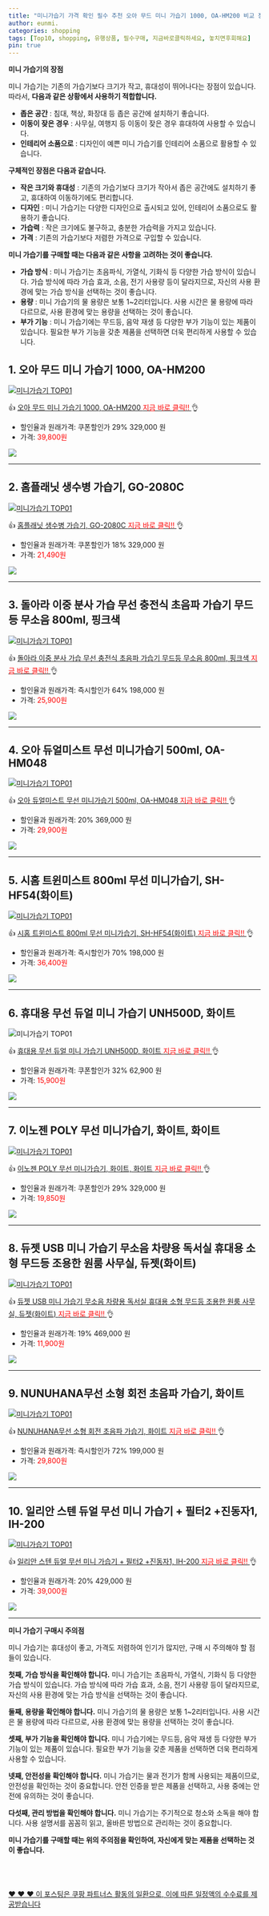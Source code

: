 ```yaml
---
title: "미니가습기 가격 확인 필수 추천 오아 무드 미니 가습기 1000, OA-HM200 비교 장점 구매가이드"
author: eunmi.
categories: shopping
tags: [Top10, shopping, 유행상품, 필수구매, 지금바로클릭하세요, 놓치면후회해요]
pin: true
---
```

**미니 가습기의 장점**

미니 가습기는 기존의 가습기보다 크기가 작고, 휴대성이 뛰어나다는 장점이 있습니다. 따라서, **다음과 같은 상황에서 사용하기 적합합니다.**

* **좁은 공간** : 침대, 책상, 화장대 등 좁은 공간에 설치하기 좋습니다.
* **이동이 잦은 경우** : 사무실, 여행지 등 이동이 잦은 경우 휴대하여 사용할 수 있습니다.
* **인테리어 소품으로** : 디자인이 예쁜 미니 가습기를 인테리어 소품으로 활용할 수 있습니다.

**구체적인 장점은 다음과 같습니다.**

* **작은 크기와 휴대성** : 기존의 가습기보다 크기가 작아서 좁은 공간에도 설치하기 좋고, 휴대하여 이동하기에도 편리합니다.
* **디자인** : 미니 가습기는 다양한 디자인으로 출시되고 있어, 인테리어 소품으로도 활용하기 좋습니다.
* **가습력** : 작은 크기에도 불구하고, 충분한 가습력을 가지고 있습니다.
* **가격** : 기존의 가습기보다 저렴한 가격으로 구입할 수 있습니다.

**미니 가습기를 구매할 때는 다음과 같은 사항을 고려하는 것이 좋습니다.**

* **가습 방식** : 미니 가습기는 초음파식, 가열식, 기화식 등 다양한 가습 방식이 있습니다. 가습 방식에 따라 가습 효과, 소음, 전기 사용량 등이 달라지므로, 자신의 사용 환경에 맞는 가습 방식을 선택하는 것이 좋습니다.
* **용량** : 미니 가습기의 물 용량은 보통 1~2리터입니다. 사용 시간은 물 용량에 따라 다르므로, 사용 환경에 맞는 용량을 선택하는 것이 좋습니다.
* **부가 기능** : 미니 가습기에는 무드등, 음악 재생 등 다양한 부가 기능이 있는 제품이 있습니다. 필요한 부가 기능을 갖춘 제품을 선택하면 더욱 편리하게 사용할 수 있습니다.

   

## 1. 오아 무드 미니 가습기 1000, OA-HM200

[![미니가습기 TOP01](https://thumbnail7.coupangcdn.com/thumbnails/remote/230x230ex/image/retail/images/907373720351413-4afd122c-d1d6-43db-8b72-f45c8df56eb8.jpg)](https://link.coupang.com/re/AFFSDP?lptag=AF3617701&subid=GithubCoopas&pageKey=39488821&traceid=V0-153&itemId=144967436&vendorItemId=3318224889)


👍 [오아 무드 미니 가습기 1000, OA-HM200 <font color=red> 지금 바로 클릭!! </font> ](https://link.coupang.com/re/AFFSDP?lptag=AF3617701&subid=GithubCoopas&pageKey=39488821&traceid=V0-153&itemId=144967436&vendorItemId=3318224889) 👌 


- 할인율과 원래가격: 쿠폰할인가 29%  329,000   원
- 가격: <span style='color:red'>39,800원</span>

[![](/discount_price.png)](https://link.coupang.com/re/AFFSDP?lptag=AF3617701&subid=GithubCoopas&pageKey=39488821&traceid=V0-153&itemId=144967436&vendorItemId=3318224889)

---


   

## 2. 홈플래닛 생수병 가습기, GO-2080C

[![미니가습기 TOP01](https://thumbnail9.coupangcdn.com/thumbnails/remote/230x230ex/image/retail/images/2062849848167032-35500db9-aa76-44e6-9969-02d938eb0c85.jpg)](https://link.coupang.com/re/AFFSDP?lptag=AF3617701&subid=GithubCoopas&pageKey=5234137918&traceid=V0-153&itemId=7375671438&vendorItemId=74666760106)


👍 [홈플래닛 생수병 가습기, GO-2080C <font color=red> 지금 바로 클릭!! </font> ](https://link.coupang.com/re/AFFSDP?lptag=AF3617701&subid=GithubCoopas&pageKey=5234137918&traceid=V0-153&itemId=7375671438&vendorItemId=74666760106) 👌 


- 할인율과 원래가격: 쿠폰할인가 18%  329,000   원
- 가격: <span style='color:red'>21,490원</span>

[![](/discount_price.png)](https://link.coupang.com/re/AFFSDP?lptag=AF3617701&subid=GithubCoopas&pageKey=5234137918&traceid=V0-153&itemId=7375671438&vendorItemId=74666760106)

---


   

## 3. 돌아라 이중 분사 가습 무선 충전식 초음파 가습기 무드등 무소음 800ml, 핑크색

[![미니가습기 TOP01](https://thumbnail10.coupangcdn.com/thumbnails/remote/230x230ex/image/vendor_inventory/fb4c/5f0b9c75810c6d2ad09522c26d16098ceb5e0cf3ecb47066d899e7f9fb83.jpg)](https://link.coupang.com/re/AFFSDP?lptag=AF3617701&subid=GithubCoopas&pageKey=7621342603&traceid=V0-153&itemId=20206757487&vendorItemId=87297026282)


👍 [돌아라 이중 분사 가습 무선 충전식 초음파 가습기 무드등 무소음 800ml, 핑크색 <font color=red> 지금 바로 클릭!! </font> ](https://link.coupang.com/re/AFFSDP?lptag=AF3617701&subid=GithubCoopas&pageKey=7621342603&traceid=V0-153&itemId=20206757487&vendorItemId=87297026282) 👌 


- 할인율과 원래가격: 즉시할인가 64%  198,000   원
- 가격: <span style='color:red'>25,900원</span>

[![](/discount_price.png)](https://link.coupang.com/re/AFFSDP?lptag=AF3617701&subid=GithubCoopas&pageKey=7621342603&traceid=V0-153&itemId=20206757487&vendorItemId=87297026282)

---


   

## 4. 오아 듀얼미스트 무선 미니가습기 500ml, OA-HM048

[![미니가습기 TOP01](https://thumbnail6.coupangcdn.com/thumbnails/remote/230x230ex/image/retail/images/2980016791220285-c7aa4d97-a024-445e-aa35-548cd4161f25.jpg)](https://link.coupang.com/re/AFFSDP?lptag=AF3617701&subid=GithubCoopas&pageKey=327644303&traceid=V0-153&itemId=1048302783&vendorItemId=5512650458)


👍 [오아 듀얼미스트 무선 미니가습기 500ml, OA-HM048 <font color=red> 지금 바로 클릭!! </font> ](https://link.coupang.com/re/AFFSDP?lptag=AF3617701&subid=GithubCoopas&pageKey=327644303&traceid=V0-153&itemId=1048302783&vendorItemId=5512650458) 👌 


- 할인율과 원래가격: 20%  369,000   원
- 가격: <span style='color:red'>29,900원</span>

[![](/discount_price.png)](https://link.coupang.com/re/AFFSDP?lptag=AF3617701&subid=GithubCoopas&pageKey=327644303&traceid=V0-153&itemId=1048302783&vendorItemId=5512650458)

---


   

## 5. 시홈 트윈미스트 800ml 무선 미니가습기, SH-HF54(화이트)

[![미니가습기 TOP01](https://thumbnail7.coupangcdn.com/thumbnails/remote/230x230ex/image/vendor_inventory/f86b/d196286f1dda2c6ad5f6f1fbb1e38299561e3a94d8909020195630523e61.jpg)](https://link.coupang.com/re/AFFSDP?lptag=AF3617701&subid=GithubCoopas&pageKey=7636809367&traceid=V0-153&itemId=20280741878&vendorItemId=87361479123)


👍 [시홈 트윈미스트 800ml 무선 미니가습기, SH-HF54(화이트) <font color=red> 지금 바로 클릭!! </font> ](https://link.coupang.com/re/AFFSDP?lptag=AF3617701&subid=GithubCoopas&pageKey=7636809367&traceid=V0-153&itemId=20280741878&vendorItemId=87361479123) 👌 


- 할인율과 원래가격: 즉시할인가 70%  198,000   원
- 가격: <span style='color:red'>36,400원</span>

[![](/discount_price.png)](https://link.coupang.com/re/AFFSDP?lptag=AF3617701&subid=GithubCoopas&pageKey=7636809367&traceid=V0-153&itemId=20280741878&vendorItemId=87361479123)

---


   

## 6. 휴대용 무선 듀얼 미니 가습기 UNH500D, 화이트

![미니가습기 TOP01](https://thumbnail6.coupangcdn.com/thumbnails/remote/230x230ex/image/vendor_inventory/9c62/9a4018031b92e7d0931c4b22689705b841b1a4639f899fe8f0245cdd934b.JPG)


👍 [휴대용 무선 듀얼 미니 가습기 UNH500D, 화이트 <font color=red> 지금 바로 클릭!! </font> ](https://link.coupang.com/re/AFFSDP?lptag=AF3617701&subid=GithubCoopas&pageKey=7645546721&traceid=V0-153&itemId=20328278321&vendorItemId=87624860995) 👌 


- 할인율과 원래가격: 쿠폰할인가 32%  62,900   원
- 가격: <span style='color:red'>15,900원</span>

[![](/discount_price.png)](https://link.coupang.com/re/AFFSDP?lptag=AF3617701&subid=GithubCoopas&pageKey=7645546721&traceid=V0-153&itemId=20328278321&vendorItemId=87624860995)

---


   

## 7. 이노젠 POLY 무선 미니가습기, 화이트, 화이트

[![미니가습기 TOP01](https://thumbnail6.coupangcdn.com/thumbnails/remote/230x230ex/image/vendor_inventory/2a5e/718b604e9ebf308df054ce6b5d8fa1d234054913075cd8ac6e3e5d419dc0.jpg)](https://link.coupang.com/re/AFFSDP?lptag=AF3617701&subid=GithubCoopas&pageKey=2151914856&traceid=V0-153&itemId=3654259748&vendorItemId=71639715355)


👍 [이노젠 POLY 무선 미니가습기, 화이트, 화이트 <font color=red> 지금 바로 클릭!! </font> ](https://link.coupang.com/re/AFFSDP?lptag=AF3617701&subid=GithubCoopas&pageKey=2151914856&traceid=V0-153&itemId=3654259748&vendorItemId=71639715355) 👌 


- 할인율과 원래가격: 쿠폰할인가 29%  329,000   원
- 가격: <span style='color:red'>19,850원</span>

[![](/discount_price.png)](https://link.coupang.com/re/AFFSDP?lptag=AF3617701&subid=GithubCoopas&pageKey=2151914856&traceid=V0-153&itemId=3654259748&vendorItemId=71639715355)

---


   

## 8. 듀젯 USB 미니 가습기 무소음 차량용 독서실 휴대용 소형 무드등 조용한 원룸 사무실, 듀젯(화이트)

[![미니가습기 TOP01](https://thumbnail8.coupangcdn.com/thumbnails/remote/230x230ex/image/vendor_inventory/5901/31ac88e76c61dd0c812fdc50820e95b0ed74963a6da7942597395194559d.jpg)](https://link.coupang.com/re/AFFSDP?lptag=AF3617701&subid=GithubCoopas&pageKey=6212985531&traceid=V0-153&itemId=12394105242&vendorItemId=79663722454)


👍 [듀젯 USB 미니 가습기 무소음 차량용 독서실 휴대용 소형 무드등 조용한 원룸 사무실, 듀젯(화이트) <font color=red> 지금 바로 클릭!! </font> ](https://link.coupang.com/re/AFFSDP?lptag=AF3617701&subid=GithubCoopas&pageKey=6212985531&traceid=V0-153&itemId=12394105242&vendorItemId=79663722454) 👌 


- 할인율과 원래가격: 19%  469,000   원
- 가격: <span style='color:red'>11,900원</span>

[![](/discount_price.png)](https://link.coupang.com/re/AFFSDP?lptag=AF3617701&subid=GithubCoopas&pageKey=6212985531&traceid=V0-153&itemId=12394105242&vendorItemId=79663722454)

---


   

## 9. NUNUHANA무선 소형 회전 초음파 가습기, 화이트

[![미니가습기 TOP01](https://thumbnail6.coupangcdn.com/thumbnails/remote/230x230ex/image/vendor_inventory/77ec/f267b3ca8ceadfee8ff73ba67e649156c6e78bacd060691628204d7c6233.jpg)](https://link.coupang.com/re/AFFSDP?lptag=AF3617701&subid=GithubCoopas&pageKey=7648827545&traceid=V0-153&itemId=20345985558&vendorItemId=87430657988)


👍 [NUNUHANA무선 소형 회전 초음파 가습기, 화이트 <font color=red> 지금 바로 클릭!! </font> ](https://link.coupang.com/re/AFFSDP?lptag=AF3617701&subid=GithubCoopas&pageKey=7648827545&traceid=V0-153&itemId=20345985558&vendorItemId=87430657988) 👌 


- 할인율과 원래가격: 즉시할인가 72%  199,000   원
- 가격: <span style='color:red'>29,800원</span>

[![](/discount_price.png)](https://link.coupang.com/re/AFFSDP?lptag=AF3617701&subid=GithubCoopas&pageKey=7648827545&traceid=V0-153&itemId=20345985558&vendorItemId=87430657988)

---


   

## 10. 일리안 스텐 듀얼 무선 미니 가습기 + 필터2 +진동자1, IH-200

[![미니가습기 TOP01](https://thumbnail10.coupangcdn.com/thumbnails/remote/230x230ex/image/vendor_inventory/7d66/eee428e49107a2b2e17c0313cf70e338c820d120fc2aec93de48c4148271.jpg)](https://link.coupang.com/re/AFFSDP?lptag=AF3617701&subid=GithubCoopas&pageKey=7635374594&traceid=V0-153&itemId=20273821822&vendorItemId=87554811594)


👍 [일리안 스텐 듀얼 무선 미니 가습기 + 필터2 +진동자1, IH-200 <font color=red> 지금 바로 클릭!! </font> ](https://link.coupang.com/re/AFFSDP?lptag=AF3617701&subid=GithubCoopas&pageKey=7635374594&traceid=V0-153&itemId=20273821822&vendorItemId=87554811594) 👌 


- 할인율과 원래가격: 20%  429,000   원
- 가격: <span style='color:red'>39,000원</span>

[![](/discount_price.png)](https://link.coupang.com/re/AFFSDP?lptag=AF3617701&subid=GithubCoopas&pageKey=7635374594&traceid=V0-153&itemId=20273821822&vendorItemId=87554811594)

---
**미니 가습기 구매시 주의점**

미니 가습기는 휴대성이 좋고, 가격도 저렴하여 인기가 많지만, 구매 시 주의해야 할 점들이 있습니다.

**첫째, 가습 방식을 확인해야 합니다.** 미니 가습기는 초음파식, 가열식, 기화식 등 다양한 가습 방식이 있습니다. 가습 방식에 따라 가습 효과, 소음, 전기 사용량 등이 달라지므로, 자신의 사용 환경에 맞는 가습 방식을 선택하는 것이 좋습니다.

**둘째, 용량을 확인해야 합니다.** 미니 가습기의 물 용량은 보통 1~2리터입니다. 사용 시간은 물 용량에 따라 다르므로, 사용 환경에 맞는 용량을 선택하는 것이 좋습니다.

**셋째, 부가 기능을 확인해야 합니다.** 미니 가습기에는 무드등, 음악 재생 등 다양한 부가 기능이 있는 제품이 있습니다. 필요한 부가 기능을 갖춘 제품을 선택하면 더욱 편리하게 사용할 수 있습니다.

**넷째, 안전성을 확인해야 합니다.** 미니 가습기는 물과 전기가 함께 사용되는 제품이므로, 안전성을 확인하는 것이 중요합니다. 안전 인증을 받은 제품을 선택하고, 사용 중에는 안전에 유의하는 것이 좋습니다.

**다섯째, 관리 방법을 확인해야 합니다.** 미니 가습기는 주기적으로 청소와 소독을 해야 합니다. 사용 설명서를 꼼꼼히 읽고, 올바른 방법으로 관리하는 것이 중요합니다.

**미니 가습기를 구매할 때는 위의 주의점을 확인하여, 자신에게 맞는 제품을 선택하는 것이 좋습니다.**<br><br><br><br><br> [ ❤ ❤ ❤ 이 포스팅은 쿠팡 파트너스 활동의 일환으로, 이에 따른 일정액의 수수료를 제공받습니다](https://link.coupang.com/a/bcEFyh)